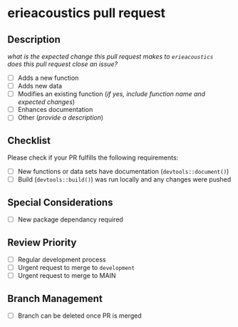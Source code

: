 # erieacoustics pull request

## Description
*what is the expected change this pull request makes to `erieacoustics`*  
*does this pull request close an issue?*

- [ ] Adds a new function
- [ ] Adds new data
- [ ] Modifies an existing function (*if yes, include function name and expected changes*)
- [ ] Enhances documentation
- [ ] Other (*provide a description*)

## Checklist
Please check if your PR fulfills the following requirements:
- [ ] New functions or data sets have documentation (`devtools::document()`)
- [ ] Build (`devtools::build()`) was run locally and any changes were pushed

## Special Considerations
- [ ] New package dependancy required

## Review Priority
- [ ] Regular development process
- [ ] Urgent request to merge to `development`
- [ ] Urgent request to merge to MAIN 

## Branch Management
- [ ] Branch can be deleted once PR is merged
